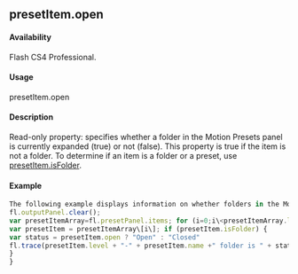 ## presetItem.open

#### Availability

Flash CS4 Professional.

#### Usage

presetItem.open

#### Description

Read-only property: specifies whether a folder in the Motion Presets panel is currently expanded (true) or not (false).
This property is true if the item is not a folder. To determine if an item is a folder or a preset, use [presetItem.isFolder](#!AdobeDocs/developers-animatesdk-docs/master/presetItem_object/presetIte1.md).

#### Example

```javascript
The following example displays information on whether folders in the Motion Presets panel are expanded or collapsed:
fl.outputPanel.clear();
var presetItemArray=fl.presetPanel.items; for (i=0;i\<presetItemArray.length; i++){
var presetItem = presetItemArray\[i\]; if (presetItem.isFolder) {
var status = presetItem.open ? "Open" : "Closed"
fl.trace(presetItem.level + "-" + presetItem.name +" folder is " + status);
}
}

```